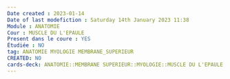 ```yaml
---
Date created : 2023-01-14
Date of last modefiction : Saturday 14th January 2023 11:38
Module : ANATOMIE
Cour : MUSCLE DU L'EPAULE 
Present dans le coure : YES
Étudiée : NO
tag: ANATOMIE MYOLOGIE MEMBRANE_SUPERIEUR
CREATED: NO
cards-deck: ANATOMIE::MEMBRANE SUPERIEUR::MYOLOGIE::MUSCLE DU L'EPAULE 
---
```

```toc
```

